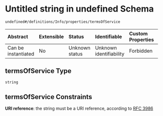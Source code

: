 # Untitled string in undefined Schema

```txt
undefined#/definitions/Info/properties/termsOfService
```



| Abstract            | Extensible | Status         | Identifiable            | Custom Properties | Additional Properties | Access Restrictions | Defined In                                                      |
| :------------------ | :--------- | :------------- | :---------------------- | :---------------- | :-------------------- | :------------------ | :-------------------------------------------------------------- |
| Can be instantiated | No         | Unknown status | Unknown identifiability | Forbidden         | Allowed               | none                | [def.schema.json*](json/def.schema.json "open original schema") |

## termsOfService Type

`string`

## termsOfService Constraints

**URI reference**: the string must be a URI reference, according to [RFC 3986](https://tools.ietf.org/html/rfc3986 "check the specification")
